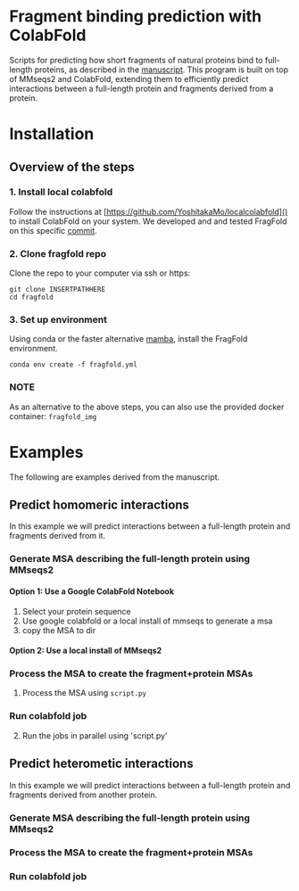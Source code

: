 # Fragment binding prediction with ColabFold

Scripts for predicting how short fragments of natural proteins bind to full-length proteins, as described in the [manuscript](link/to/paper). This program is built on top of MMseqs2 and ColabFold, extending them to efficiently predict interactions between a full-length protein and fragments derived from a protein.

# Installation

## Overview of the steps

### 1. Install local colabfold

Follow the instructions at [https://github.com/YoshitakaMo/localcolabfold]() to install ColabFold on your system. We developed and and tested FragFold on this specific [commit](https://github.com/YoshitakaMo/localcolabfold/tree/88d174ffa7a7bc76a644db14ba0099ceb0606aed).

### 2. Clone fragfold repo

Clone the repo to your computer via ssh or https:

```
git clone INSERTPATHHERE
cd fragfold
```

### 3. Set up environment

Using conda or the faster alternative [mamba](https://github.com/mamba-org/mamba), install the FragFold  environment.

`conda env create -f fragfold.yml`

### NOTE

As an alternative to the above steps, you can also use the provided docker container: `fragfold_img`

# Examples

The following are examples derived from the manuscript.

## Predict homomeric interactions

In this example we will predict interactions between a full-length protein and fragments derived from it.

### Generate MSA describing the full-length protein using MMseqs2

#### Option 1: Use a Google ColabFold Notebook

1. Select your protein sequence
2. Use google colabfold or a local install of mmseqs to generate a msa
3. copy the MSA to dir

#### Option 2: Use a local install of MMseqs2


### Process the MSA to create the fragment+protein MSAs

1. Process the MSA using `script.py`

### Run colabfold job

2. Run the jobs in parallel using 'script.py'

## Predict heterometic interactions

In this example we will predict interactions between a full-length protein and fragments derived from another protein.

### Generate MSA describing the full-length protein using MMseqs2

### Process the MSA to create the fragment+protein MSAs

### Run colabfold job

